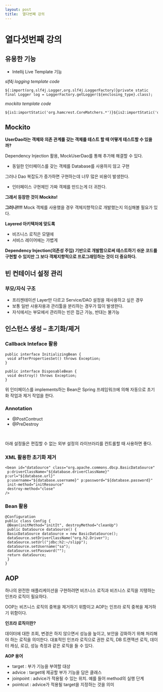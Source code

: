 ```yaml
---
layout: post
title:  열다번째 강의
---
```


열다섯번째 강의
===============

유용한 기능
-----------

-	Intellij Live Template 기능

*slf4j logging template code*

```
${:import(org.slf4j.Logger,org.slf4j.LoggerFactory)}private static final Logger log = LoggerFactory.getLogger(${enclosing_type}.class);
```

*mockito template code*

```
${is1:importStatic('org.hamcrest.CoreMatchers.*')}${is2:importStatic('org.junit.Assert.*')}${is5:importStatic('org.mockito.Mockito.*')}${is6:import('org.junit.Test')}${is7:import('org.junit.Before')}${is8:import('org.mockito.Mock')}${is9:import('org.mockito.runners.MockitoJUnitRunner')}${is10:import('org.junit.runner.RunWith')}
```

Mockito
-------

**UserDao라는 객체와 의존 관계를 갖는 객체를 테스트 할 때 어떻게 테스트할 수 있을까?**

Dependency Injection 활용, MockUserDao를 통해 추가해 해결할 수 있다.

-	동일한 인터페이스를 갖는 객체를 Database를 사용하지 않고 구현

그러나 Dao 복잡도가 증가하면 구현하는데 너무 많은 비용이 발생한다.

-	인터페이스 구현체인 가짜 객체를 만드는게 더 귀찬다.

**그래서 등장한 것이 Mockito!**

**그러나!!!!** Mock 객체를 사용했을 경우 객체지향적으로 개발했는지 의심해볼 필요가 있다.

**Layered 아키텍처에 맞도록**

-	비즈니스 로직은 모델에
-	서비스 레이어에는 가볍게

**Dependency Injection(의존성 주입) 기반으로 개발함으로써 테스트하기 쉬운 코드를 구현할 수 있지만 그 보다 객체지향적으로 프로그래밍하는 것이 더 중요하다.**

빈 컨테이너 설정 관리
---------------------

### 부모/자식 구조

-	프리젠테이션 Layer만 다르고 Service/DAO 설정을 재사용하고 싶은 경우
-	보통 일반 사용자용과 관리툴을 분리하는 경우가 많이 발생한다.
-	자식에서는 부모에서 관리하는 빈은 접근 가능, 반대는 불가능

인스턴스 생성 – 초기화/제거
---------------------------

### Callback Inteface 활용

```
public interface InitializingBean {
 void afterPropertiesSet() throws Exception;
}

public interface DisposableBean {
 void destroy() throws Exception;
}
```

위 인터페이스를 implements하는 Bean은 Spring 프레임워크에 의해 자동으로 초기화 작업과 제거 작업을 한다.

### Annotation

-	@PostContruct
-	@PreDestroy

<br>

아래 설정들은 편집할 수 없는 외부 설정의 라이브러리를 컨트롤할 때 사용하면 좋다.

### XML 활용한 초기화 제거

```
<bean id="dataSource" class="org.apache.commons.dbcp.BasicDataSource"
 p:driverClassName="${database.driverClassName}" p:url="${database.url}"
 p:username="${database.username}" p:password="${database.password}"
 init-method="initResource"
 destroy-method="close"
/>
```

### Bean 활용

```
@Configuration
public class Config {
 @Bean(initMethod="initIt", destroyMethod="cleanUp")
 public DataSource dataSource() {
 BasicDataSource dataSource = new BasicDataSource();
 dataSource.setDriverClassName("org.h2.Driver");
 dataSource.setUrl("jdbc:h2:~/slipp");
 dataSource.setUsername("sa");
 dataSource.setPassword("");
 return dataSource;
 }
}
```

AOP
---

하나의 완전한 애플리케이션을 구현하려면 비즈니스 로직과 비즈니스 로직을 지탱하는 인프라 로직이 필요하다.

OOP는 비즈니스 로직의 중복을 제거하기 위함이고 AOP는 인프라 로직 중복을 제거하기 위함이다.

**인프라 로직이란?**

데이터에 대한 조회, 변경은 하지 않으면서 성능을 높이고, 보안을 강화하기 위해 처리해야 하는 로직을 의미한다. 대표적인 인프라 로직으로 권한 로직, DB 트랜잭션 로직, 데이터 캐싱, 로깅, 성능 측정과 같은 로직을 들 수 있다.

**AOP 용어**

-	target : 부가 기능을 부여할 대상
-	advice : target에 제공할 부가 기능을 담은 클래스
-	joinpoint : advice가 적용될 수 있는 위치. 예를 들어 method의 실행 단계
-	pointcut : advice가 적용될 target을 지정하는 것을 의미
